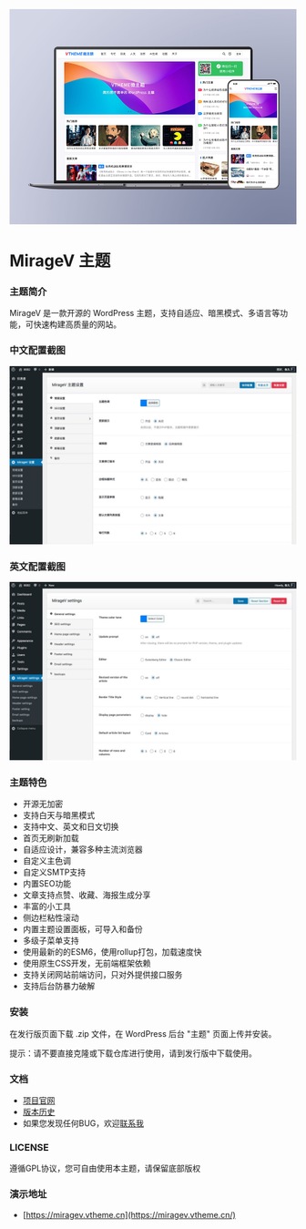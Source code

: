 ![MirageV](screenshot.png)

MirageV 主题
======

### 主题简介
MirageV 是一款开源的 WordPress 主题，支持自适应、暗黑模式、多语言等功能，可快速构建高质量的网站。


### 中文配置截图
![Config](./docs/config_cn.jpg)

### 英文配置截图
![Config](./docs/config_en.jpg)

### 主题特色
- 开源无加密
- 支持白天与暗黑模式
- 支持中文、英文和日文切换
- 首页无刷新加载
- 自适应设计，兼容多种主流浏览器
- 自定义主色调
- 自定义SMTP支持
- 内置SEO功能
- 文章支持点赞、收藏、海报生成分享
- 丰富的小工具
- 侧边栏粘性滚动
- 内置主题设置面板，可导入和备份
- 多级子菜单支持
- 使用最新的的ESM6，使用rollup打包，加载速度快
- 使用原生CSS开发，无前端框架依赖
- 支持关闭网站前端访问，只对外提供接口服务
- 支持后台防暴力破解


### 安装
在发行版页面下载 .zip 文件，在 WordPress 后台 "主题" 页面上传并安装。

提示：请不要直接克隆或下载仓库进行使用，请到发行版中下载使用。


### 文档
- [项目官网](https://vtheme.cn/miragev)
- [版本历史](./CHANGES.md)
- 如果您发现任何BUG，欢迎[联系我](https://vtheme.cn/contact)


### LICENSE
遵循GPL协议，您可自由使用本主题，请保留底部版权


### 演示地址
- [https://miragev.vtheme.cn](https://miragev.vtheme.cn/)

